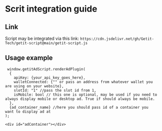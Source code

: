 # Scrit integration guide

## Link
Script may be integrated via this link:
``` https://cdn.jsdelivr.net/gh/Getit-Tech/getit-script@main/getit-script.js ```

## Usage example
```
 window.getitAdScript.renderAdPlugin(
  {
    apiKey: {your_api_key_goes_here},
    walletConnected: {"" or pass an address from whatever wallet you are using on your website},
    slotId: "1" //pass the slot id from 1,
    isMobile: bool // this one is optional, may be used if you need to always display mobile or desktop ad. True if should always be mobile.
  },
  {ad_container_name} //here you should pass id of a container you want to display ad at
);
```
```
<div id="adContainer"></div>
```
